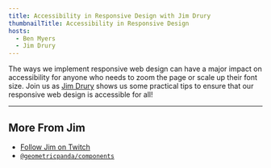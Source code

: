 ```yaml
---
title: Accessibility in Responsive Design with Jim Drury
thumbnailTitle: Accessibility in Responsive Design
hosts:
  - Ben Myers
  - Jim Drury
---
```


The ways we implement responsive web design can have a major impact on accessibility for anyone who needs to zoom the page or scale up their font size. Join us as [Jim Drury](https://twitch.tv/GeometricJim) shows us some practical tips to ensure that our responsive web design is accessible for all!

---

## More From Jim

- [Follow Jim on Twitch](https://twitch.tv/GeometricJim)
- [`@geometricpanda/components`](https://github.com/geometricpanda/components)